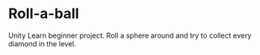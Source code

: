 # Roll-a-ball
Unity Learn beginner project. Roll a sphere around and try to collect every diamond in the level.
